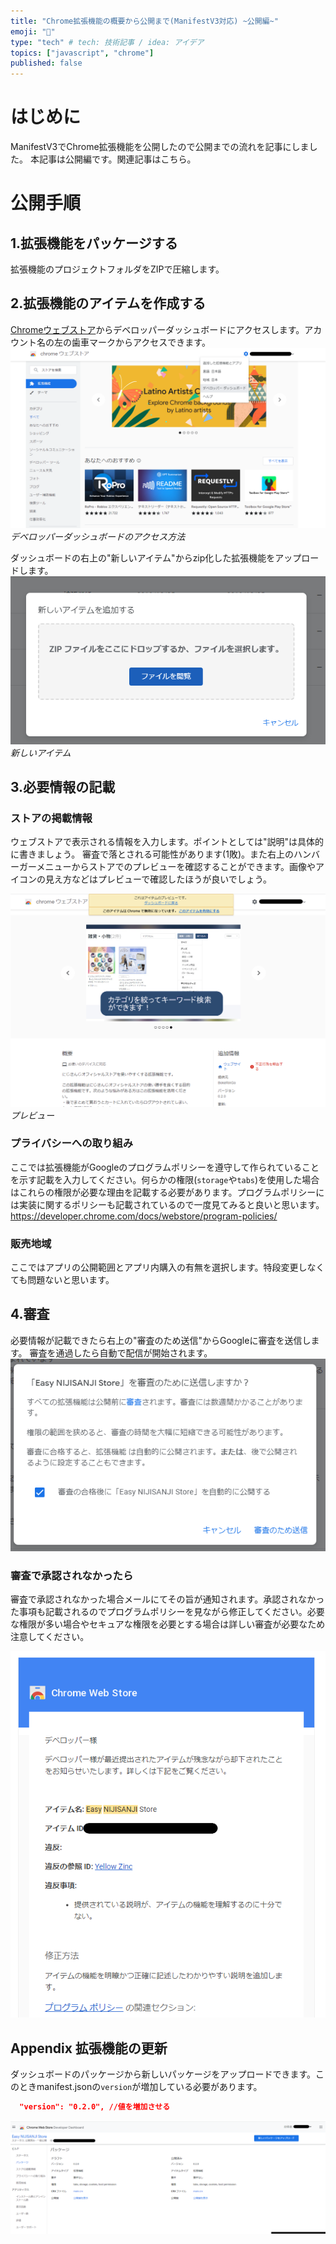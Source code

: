 ```yaml
---
title: "Chrome拡張機能の概要から公開まで(ManifestV3対応) ~公開編~"
emoji: "📖"
type: "tech" # tech: 技術記事 / idea: アイデア
topics: ["javascript", "chrome"]
published: false
---
```


# はじめに
ManifestV3でChrome拡張機能を公開したので公開までの流れを記事にしました。
本記事は公開編です。関連記事はこちら。


# 公開手順
## 1.拡張機能をパッケージする
拡張機能のプロジェクトフォルダをZIPで圧縮します。

## 2.拡張機能のアイテムを作成する
[Chromeウェブストア](https://chrome.google.com/webstore/category/extensions)からデベロッパーダッシュボードにアクセスします。アカウント名の左の歯車マークからアクセスできます。
![](/images/faf1842a3d4c2a/developerPageAccess.png)
*デベロッパーダッシュボードのアクセス方法*

ダッシュボードの右上の"新しいアイテム"からzip化した拡張機能をアップロードします。
![](/images/faf1842a3d4c2a/new-item.png)
*新しいアイテム*

## 3.必要情報の記載
### ストアの掲載情報
ウェブストアで表示される情報を入力します。ポイントとしては"説明"は具体的に書きましょう。
審査で落とされる可能性があります(1敗)。また右上のハンバーガーメニューからストアでのプレビューを確認することができます。画像やアイコンの見え方などはプレビューで確認したほうが良いでしょう。

![](/images/faf1842a3d4c2a/preview.png)
*プレビュー*

### プライバシーへの取り組み
ここでは拡張機能がGoogleのプログラムポリシーを遵守して作られていることを示す記載を入力してください。何らかの権限(`storage`や`tabs`)を使用した場合はこれらの権限が必要な理由を記載する必要があります。プログラムポリシーには実装に関するポリシーも記載されているので一度見てみると良いと思います。
https://developer.chrome.com/docs/webstore/program-policies/

### 販売地域
ここではアプリの公開範囲とアプリ内購入の有無を選択します。特段変更しなくても問題ないと思います。

## 4.審査
必要情報が記載できたら右上の"審査のため送信"からGoogleに審査を送信します。
審査を通過したら自動で配信が開始されます。
![](/images/faf1842a3d4c2a/submit.png)

### 審査で承認されなかったら
審査で承認されなかった場合メールにてその旨が通知されます。承認されなかった事項も記載されるのでプログラムポリシーを見ながら修正してください。必要な権限が多い場合やセキュアな権限を必要とする場合は詳しい審査が必要なため注意してください。

![](/images/faf1842a3d4c2a/reject.png)

## Appendix 拡張機能の更新
ダッシュボードのパッケージから新しいパッケージをアップロードできます。このときmanifest.jsonの`version`が増加している必要があります。

```json
  "version": "0.2.0", //値を増加させる
```

![](/images/faf1842a3d4c2a/update.png)

